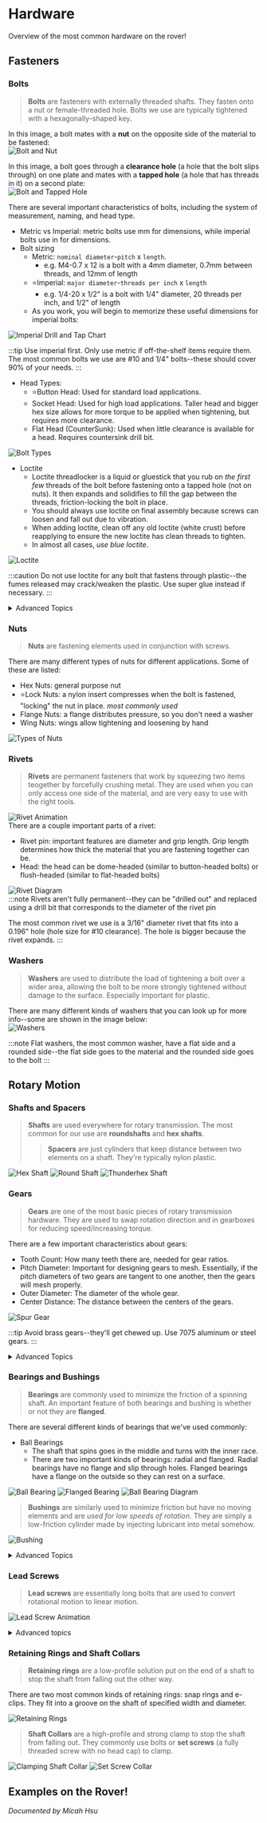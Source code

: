 # Hardware
Overview of the most common hardware on the rover!
## Fasteners
### Bolts
> __Bolts__ are fasteners with externally threaded shafts. They fasten onto a nut or female-threaded hole. Bolts we use are typically tightened with a hexagonally-shaped key. 

In this image, a bolt mates with a __nut__ on the opposite side of the material to be fastened:  
![Bolt and Nut](./img/Bolt%20and%20Nut.png)

In this image, a bolt goes through a __clearance hole__ (a hole that the bolt slips through) on one plate and mates with a __tapped hole__ (a hole that has threads in it) on a second plate:  
![Bolt and Tapped Hole](./img/Bolt%20and%20Tapped%20Hole.png)

There are several important characteristics of bolts, including the system of measurement, naming, and head type.
* Metric vs Imperial: metric bolts use mm for dimensions, while imperial bolts use in for dimensions.
* Bolt sizing
    * Metric: `nominal diameter`-`pitch` x `length`.
        * e.g. M4-0.7 x 12 is a bolt with a 4mm diameter, 0.7mm between threads, and 12mm of length
    * :star:Imperial: `major diameter`-`threads per inch` x `length`
        * e.g. 1/4-20 x 1/2" is a bolt with 1/4" diameter, 20 threads per inch, and 1/2" of length
    * As you work, you will begin to memorize these useful dimensions for imperial bolts:

![Imperial Drill and Tap Chart](./img/Imperial%20Chart.png)

:::tip
Use imperial first. Only use metric if off-the-shelf items require them. The most common bolts we use are #10 and 1/4" bolts--these should cover 90% of your needs.
:::

* Head Types:
    * :star:Button Head: Used for standard load applications.
    * Socket Head: Used for high load applications. Taller head and bigger hex size allows for more torque to be applied when tightening, but requires more clearance.
    * Flat Head (CounterSunk): Used when little clearance is available for a head. Requires countersink drill bit.

![Bolt Types](./img/Bolt%20Types.png)

* Loctite
    * Loctite threadlocker is a liquid or gluestick that you rub on _the first few_ threads of the bolt before fastening onto a tapped hole (not on nuts). It then expands and solidifies to fill the gap between the threads, friction-locking the bolt in place.
    * You should always use loctite on final assembly because screws can loosen and fall out due to vibration.
    * When adding loctite, clean off any old loctite (white crust) before reapplying to ensure the new loctite has clean threads to tighten.
    * In almost all cases, _use blue loctite_.

![Loctite](./img/Loctite.png)

:::caution
Do not use loctite for any bolt that fastens through plastic--the fumes released may crack/weaken the plastic. Use super glue instead if necessary.
:::

<details>
<summary>Advanced Topics</summary>
<ul>
    <li>Coarse threads vs fine threads: In the imperial system, every bolt diameter has a coarse and a fine threaded version (UNC vs UNF) that indicates the relative threads per inch</li>
        <ul>
            <li>For example, a #10 bolt has 10-24 (coarse) and 10-32 (fine) threading.</li>
            <li>Fine threads are more likely to be <a href="https://pedalchile.com/blog/cross-threading">galled/cross-threaded</a> and require more turns to fasten, but are stronger overall because there are more threads.</li>
            <li><a href="https://www.nord-lock.com/insights/bolting-tips/2010/choose-fine-or-coarse-thread-bolts/">Pros and Cons</a></li>
        </ul>
    <li>Imperial bolt size numbers follow this equation: 0.06" + (0.013 x number)</li>
</ul>
</details>

### Nuts
> __Nuts__ are fastening elements used in conjunction with screws.

There are many different types of nuts for different applications. Some of these are listed:
* Hex Nuts: general purpose nut
* :star:Lock Nuts: a nylon insert compresses when the bolt is fastened, "locking" the nut in place. _most commonly used_
* Flange Nuts: a flange distributes pressure, so you don't need a washer
* Wing Nuts: wings allow tightening and loosening by hand

![Types of Nuts](./img/Types%20of%20Nuts.png)

### Rivets
> __Rivets__ are permanent fasteners that work by squeezing two items teogether by forcefully crushing metal. They are used when you can only access one side of the material, and are very easy to use with the right tools.

![Rivet Animation](./img/Rivet%20Animation.gif)  
There are a couple important parts of a rivet:
* Rivet pin: important features are diameter and grip length. Grip length determines how thick the material that you are fastening together can be.
* Head: the head can be dome-headed (similar to button-headed bolts) or flush-headed (similar to flat-headed bolts)

![Rivet Diagram](./img/Rivet%20Diagram.png)  
:::note
Rivets aren't fully permanent--they can be "drilled out" and replaced using a drill bit that corresponds to the diameter of the rivet pin

The most common rivet we use is a 3/16" diameter rivet that fits into a 0.196" hole (hole size for #10 clearance). The hole is bigger because the rivet expands. 
:::

### Washers
> __Washers__ are used to distribute the load of tightening a bolt over a wider area, allowing the bolt to be more strongly tightened without damage to the surface. Especially important for plastic.  

There are many different kinds of washers that you can look up for more info--some are shown in the image below:  
![Washers](./img/Washers.png)

:::note
Flat washers, the most common washer, have a flat side and a rounded side--the flat side goes to the material and the rounded side goes to the bolt
:::

## Rotary Motion
### Shafts and Spacers
> __Shafts__ are used everywhere for rotary transmission. The most common for our use are __roundshafts__ and __hex shafts__.
>> __Spacers__ are just cylinders that keep distance between two elements on a shaft. They're typically nylon plastic.

![Hex Shaft](./img/Hex%20Shaft.png)
![Round Shaft](./img/Round%20Shaft.png)
![Thunderhex Shaft](./img/Thunderhex%20Shaft.png)

### Gears
> __Gears__ are one of the most basic pieces of rotary transmission hardware. They are used to swap rotation direction and in gearboxes for reducing speed/increasing torque.

There are a few important characteristics about gears:
* Tooth Count: How many teeth there are, needed for gear ratios.
* Pitch Diameter: Important for designing gears to mesh. Essentially, if the pitch diameters of two gears are tangent to one another, then the gears will mesh properly.
* Outer Diameter: The diameter of the whole gear.
* Center Distance: The distance between the centers of the gears.

![Spur Gear](./img/Spur%20Gear.png)

:::tip
Avoid brass gears--they'll get chewed up. Use 7075 aluminum or steel gears.
:::

<details>
<summary>Advanced Topics</summary>
Another important feature of gears is Diametral Pitch (DP), which is the ratio of the number of teeth to the pitch diameter--higher DP allows you to fit gears in tight spots.
<br></br><br></br>
Technically, the gear shown in the picture above is a <strong>spur gear</strong>. However, there are many other useful types of gears:
<ul>
    <li><a href="https://en.wikipedia.org/wiki/Bevel_gear">Bevel Gears</a>: Used for 90 deree rotational transmission. A bevel gear with a 1:1 ratio is called a <strong>miter gear</strong>.</li>
    <li><a href="https://www.iqsdirectory.com/articles/gear/worm-gears.html">Worm Gears</a>: While <strong>spur gears</strong> can cause a lot of <a href="https://en.wikipedia.org/wiki/Backlash_(engineering)">backlash</a>, worm gears are great for reducing backlash and smooth motion, as well as big gear reductions and quieter operation.</li>
    <li><a href="https://en.wikipedia.org/wiki/Rack_and_pinion">Gear Racks (aka Rack and Pinion)</a>: Simple mechanism used to convert rotational motion to linear motion via gears.</li>
    <li><a href="https://www.differencebox.com/engineering/difference-between-helical-gear-and-herringbone-gear/">Helix and Herringbone Gears</a>: <strong>Helical gears</strong> have teeth angled in a helix, resulting in more teeth contact and stronger power transmission, with side effect of some axial thrust force. <strong>Herringbone</strong> gears also have angled teeth, but they are shaped like a V so that the axial thrust forces cancel each other out. A Herringbone gear is a solid choice for 3D printed gears, as it gives more tooth contact and is quieter.</li>
</ul>
</details>

### Bearings and Bushings
> __Bearings__ are commonly used to minimize the friction of a spinning shaft. An important feature of both bearings and bushing is whether or not they are __flanged__.

There are several different kinds of bearings that we've used commonly:  
* Ball Bearings
    * The shaft that spins goes in the middle and turns with the inner race.
    * There are two important kinds of bearings: radial and flanged. Radial bearings have no flange and slip through holes. Flanged bearings have a flange on the outside so they can rest on a surface. 

![Ball Bearing](./img/Ball%20Bearing.png)
![Flanged Bearing](./img/Flanged%20Bearing.png)
![Ball Bearing Diagram](./img/Ball%20Bearing%20Diagram.png)

> __Bushings__ are similarly used to minimize friction but have no moving elements and are _used for low speeds of rotation_. They are simply a low-friction cylinder made by injecting lubricant into metal somehow.

![Bushing](./img/Bushing.png)

<details>
<summary>Advanced Topics</summary>
There are a couple more kinds of useful bearings that we have used: 
<ul>
    <li><a src="https://www.ritbearing.com/blog/archive/what-are-needle-roller-bearings/">Needle Roller Bearings</a>: Used where the shaft is too large and a ball bearing would get too big.</li>
    <li><a src="https://tameson.com/pages/thrust-bearings">Thrust Bearings</a>: Used where two faces rotate against each other and support axial loads.</li>
</ul>
</details>

### Lead Screws
> __Lead screws__ are essentially long bolts that are used to convert rotational motion to linear motion.

![Lead Screw Animation](./img/Lead%20Screw.gif)

<details>
<summary>Advanced topics</summary>

(click links on certain key words for more info)

Some lead screws are [__back-driveable__](https://www.pbclinear.com/Blog/2018/February/What-is-Lead-Screw-Efficiency-in-Linear-Motion#:~:text=What%20is%20Back%20Driving%3F), i.e. when a linear force is applied, the nut will turn and move backwards. Other lead screws are not back-driveable because the friction force increases faster than the torque to turn. Because a lead screw is essentially an inclined plane, back-driveability is analagous to the [__angle of repose__](https://en.wikipedia.org/wiki/Angle_of_repose#:~:text=This%20free%20body%20diagram%20demonstrates%20the%20relationship%20between%20angle%20of%20repose%20and%20material%20on%20the%20slope.) of an object on an inclined plane. Back-driveability is related to the [__helix and lead angle__](https://fractory.com/lead-screws/#:~:text=Helix%20and%20lead%20angle) as well as the [__efficiency__](https://www.helixlinear.com/blog/lead-screws/lead-screws-vs-ball-screws-which-will-work-best-for-your-application/#:~:text=Efficiency%20in%20linear,the%20screw%20thread.) of the lead screw because efficiency is related to losses of friction.

Lead screws have several different types of [__thread profiles__](https://fractory.com/lead-screws/#:~:text=obtain%20the%20lead.-,Types%20of%20Lead%20Screw%20Threads,-Lead%20screws%20are), and these affect strength, precision, and back-driveability.

Lead screws can have more than one [__start__](https://www.thomsonlinear.com/en/support/tips/difference-between-screw-pitch-and-lead), meaning there are multiple individual threads running along the length of the shaft. More starts means more __lead distance__ (distance traveled/revolution).

[__Ball screws__](http://www.barnesballscrew.com/how-a-ball-screw-works/) are an alternative to lead screws that use actual balls (similar to ball bearings) to travel, decreasing friction and increasing back-driveability.
</details>

### Retaining Rings and Shaft Collars
> __Retaining rings__ are a low-profile solution put on the end of a shaft to stop the shaft from falling out the other way.

There are two most common kinds of retaining rings: snap rings and e-clips. They fit into a groove on the shaft of specified width and diameter.

![Retaining Rings](./img/Retaining%20Rings.png)

> __Shaft Collars__ are a high-profile and strong clamp to stop the shaft from falling out. They commonly use bolts or __set screws__ (a fully threaded screw with no head cap) to clamp.

![Clamping Shaft Collar](./img/Clamping%20Shaft%20Collar.png)
![Set Screw Collar](./img/Set%20Screw%20Collar.png)

## Examples on the Rover!
_Documented by Micah Hsu_
